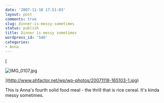 ```yaml
---
date: '2007-11-18 17:51:03'
layout: post
comments: true
slug: dinner-is-messy-sometimes
status: publish
title: Dinner is messy sometimes
wordpress_id: '546'
categories:
- Anna
---
```




[


![IMG_0107.jpg](http://www.phfactor.net/wp/wp-photos/thumb.20071118-165103-1.jpg)



](http://www.phfactor.net/wp/wp-photos/20071118-165103-1.jpg)

This is Anna's fourth solid food meal - the thrill that is rice   cereal. It's kinda messy sometimes.
